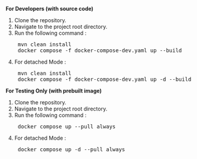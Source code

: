 **For Developers (with source code)**
1. Clone the repository.
2. Navigate to the project root directory.
3. Run the following command :
   <pre> mvn clean install  
    docker compose -f docker-compose-dev.yaml up --build</pre>
4. For detached Mode :
   <pre> mvn clean install  
    docker compose -f docker-compose-dev.yaml up -d --build</pre>


**For Testing Only (with prebuilt image)**
1. Clone the repository.
2. Navigate to the project root directory.
3. Run the following command :
   <pre> docker compose up --pull always </pre>
4. For detached Mode :
   <pre> docker compose up -d --pull always </pre>
   
   
